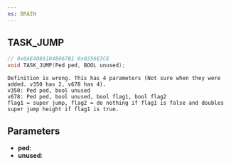 ```yaml
---
ns: BRAIN
---
```

## TASK_JUMP

```c
// 0x0AE4086104E067B1 0x0356E3CE
void TASK_JUMP(Ped ped, BOOL unused);
```

```
Definition is wrong. This has 4 parameters (Not sure when they were added. v350 has 2, v678 has 4).  
v350: Ped ped, bool unused  
v678: Ped ped, bool unused, bool flag1, bool flag2  
flag1 = super jump, flag2 = do nothing if flag1 is false and doubles super jump height if flag1 is true.  
```

## Parameters
* **ped**: 
* **unused**: 

